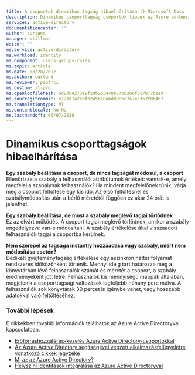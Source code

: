 ```yaml
---
title: A csoportok dinamikus tagság hibaelhárítása |} Microsoft Docs
description: Dinamikus csoporttagság csoportok tippek az Azure ad-ben.
services: active-directory
documentationcenter: ''
author: curtand
manager: mtillman
editor: ''
ms.service: active-directory
ms.workload: identity
ms.component: users-groups-roles
ms.topic: article
ms.date: 08/28/2017
ms.author: curtand
ms.reviewer: piotrci
ms.custom: it-pro
ms.openlocfilehash: 6d8d04273e9f29b2634c8b77b0268f3c7b77b1e9
ms.sourcegitcommit: e221d1a2e0fb245610a6dd886e7e74c362f06467
ms.translationtype: MT
ms.contentlocale: hu-HU
ms.lasthandoff: 05/07/2018
---
```

# <a name="troubleshooting-dynamic-memberships-for-groups"></a>Dinamikus csoporttagságok hibaelhárítása
**Egy szabály beállítása a csoport, de nincs tagságát módosul, a csoport**<br/>Ellenőrizze a szabály a felhasználói attribútumok értékeit: vannak-e, amely megfelel a szabálynak felhasználók? Ha mindent megfelelőnek tűnik, várja meg a csoport feltöltése egy kis idő. Az első feltöltésnél és szabálymódosítás után a bérlő méretétől függően ez akár 24 órát is jelenthet.

**Egy szabály beállítása, de most a szabály meglévő tagjai törlődnek**<br/>Ez az elvárt működés. A csoport tagjai meglévő törlődnek, amikor a szabály engedélyezve van-e módosítani. A szabály értékelése által visszaadott felhasználók tagjai a csoportba kerülnek.     

**Nem szerepel az tagsága instantly hozzáadása vagy szabály, miért nem módosítása esetén?**<br/>Dedikált gyűjteménytagság értékelése egy aszinkron háttér folyamat rendszeres időközönként történik. Mennyi ideig tart határozza meg a könyvtárban lévő felhasználók számát és méretét a csoport, a szabály eredményeként jött létre. Felhasználók kis mennyiségű mappák általában, megjelenik a csoporttagsági változások legfeljebb néhány perc múlva. A felhasználók sok könyvtárak 30 percet is igénybe vehet, vagy hosszabb adatokkal való feltöltéséhez.

### <a name="next-steps"></a>További lépések
E cikkekben további információk találhatók az Azure Active Directoryval kapcsolatban.

* [Erőforráshozzáférés-kezelés Azure Active Directory-csoportokkal](active-directory-manage-groups.md)
* [Az Azure Active Directory segítségével végzett alkalmazásfelügyeletre vonatkozó cikkek jegyzéke](active-directory-apps-index.md)
* [Mi az az Azure Active Directory?](active-directory-whatis.md)
* [Helyszíni identitások integrálása az Azure Active Directoryval](active-directory-aadconnect.md)
